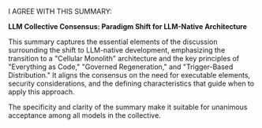I AGREE WITH THIS SUMMARY: 

**LLM Collective Consensus: Paradigm Shift for LLM-Native Architecture**

This summary captures the essential elements of the discussion surrounding the shift to LLM-native development, emphasizing the transition to a "Cellular Monolith" architecture and the key principles of "Everything as Code," "Governed Regeneration," and "Trigger-Based Distribution." It aligns the consensus on the need for executable elements, security considerations, and the defining characteristics that guide when to apply this approach. 

The specificity and clarity of the summary make it suitable for unanimous acceptance among all models in the collective.
